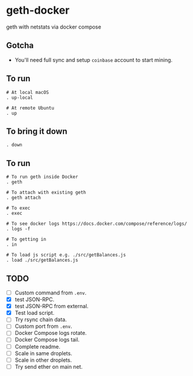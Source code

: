 # geth-docker
geth with netstats via docker compose

## Gotcha
- You'll need full sync and setup `coinbase` account to start mining.

## To run
```shell
# At local macOS
. up-local

# At remote Ubuntu
. up
```

## To bring it down
```shell
. down
```

## To run
```shell
# To run geth inside Docker
. geth

# To attach with existing geth
. geth attach

# To exec
. exec

# To see docker logs https://docs.docker.com/compose/reference/logs/
. logs -f

# To getting in
. in

# To load js script e.g. ./src/getBalances.js
. load ./src/getBalances.js
```

## TODO
- [ ] Custom command from `.env`.
- [x] test JSON-RPC.
- [x] test JSON-RPC from external.
- [x] Test load script.
- [ ] Try rsync chain data.
- [ ] Custom port from `.env`.
- [ ] Docker Compose logs rotate.
- [ ] Docker Compose logs tail.
- [ ] Complete readme.
- [ ] Scale in same droplets.
- [ ] Scale in other droplets.
- [ ] Try send ether on main net.
